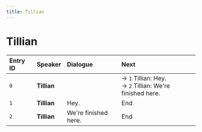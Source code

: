 ```yaml
---
title: Tillian
---
```


# Tillian


| Entry ID | Speaker | Dialogue | Next |
| :------- | :------ | :------- | :------------ |
| `0` | **Tillian** |  | → `1` Tillian: Hey\.<br>→ `2` Tillian: We're finished here\. |
| `1` | **Tillian** | Hey\. | End |
| `2` | **Tillian** | We're finished here\. | End |
